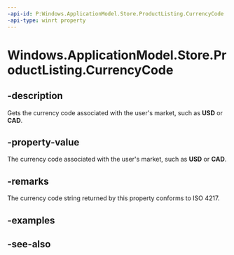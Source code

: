 ```yaml
---
-api-id: P:Windows.ApplicationModel.Store.ProductListing.CurrencyCode
-api-type: winrt property
---
```


<!-- Property syntax
public string CurrencyCode { get; }
-->

# Windows.ApplicationModel.Store.ProductListing.CurrencyCode

## -description
Gets the currency code associated with the user's market, such as **USD** or **CAD**.

## -property-value
The currency code associated with the user's market, such as **USD** or **CAD**.

## -remarks
The currency code string returned by this property conforms to ISO 4217.

## -examples

## -see-also
